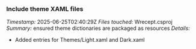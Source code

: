 ### Include theme XAML files
*Timestamp:* 2025-06-25T02:40:29Z
*Files touched:* Wrecept.csproj
*Summary:* ensured theme dictionaries are packaged as resources
*Details:*
- Added <Page> entries for Themes/Light.xaml and Dark.xaml
